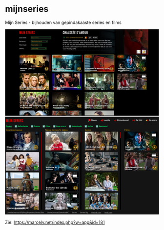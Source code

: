 # mijnseries
Mijn Series - bijhouden van gepindakaaste series en films

<img src="https://github.com/M4rc3lv/mijnseries/blob/main/Pix/v2.jpg">
<img src="https://github.com/M4rc3lv/mijnseries/blob/main/Pix/_Mijnseries2.jpg">

Zie: https://marcelv.net/index.php?w=app&id=181
